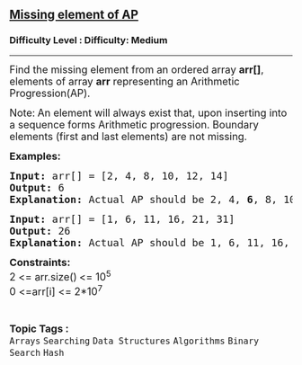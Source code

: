 <h2><a href="https://www.geeksforgeeks.org/problems/missing-element-of-ap2228/1?page=4&category=Hash&sortBy=submissions">Missing element of AP</a></h2><h3>Difficulty Level : Difficulty: Medium</h3><hr><div class="problems_problem_content__Xm_eO"><p><span style="font-size: 18px;">Find the missing element from an ordered array <strong>arr[]</strong>, elements of array <strong>arr</strong> representing an Arithmetic Progression(AP).</span></p>
<p><span style="font-size: 18px;">Note:<strong> </strong>An element will always exist that, upon inserting into a sequence forms Arithmetic progression. Boundary elements (first and last elements) are not missing.</span></p>
<p><span style="font-size: 18px;"><strong>Examples:</strong></span></p>
<pre><span style="font-size: 18px;"><strong>Input: </strong>arr[] = [2, 4, 8, 10, 12, 14]
<strong>Output:</strong> 6
<strong>Explanation:</strong> Actual AP should be 2, 4, <strong>6</strong>, 8, 10, 12, 14.
</span></pre>
<pre><span style="font-size: 18px;"><strong>Input: </strong>arr[] = [1, 6, 11, 16, 21, 31]
<strong>Output:</strong> 26
<strong>Explanation:</strong> Actual AP should be 1, 6, 11, 16, 21, <strong>26</strong>, 31.</span>&nbsp;</pre>
<p><span style="font-size: 18px;"><strong>Constraints:</strong><br>2 &lt;= arr.size()<strong>&nbsp;</strong>&lt;= 10<sup>5</sup><br>0 &lt;=arr[i] &lt;= 2*10<sup>7</sup></span></p></div><br><p><span style=font-size:18px><strong>Topic Tags : </strong><br><code>Arrays</code>&nbsp;<code>Searching</code>&nbsp;<code>Data Structures</code>&nbsp;<code>Algorithms</code>&nbsp;<code>Binary Search</code>&nbsp;<code>Hash</code>&nbsp;